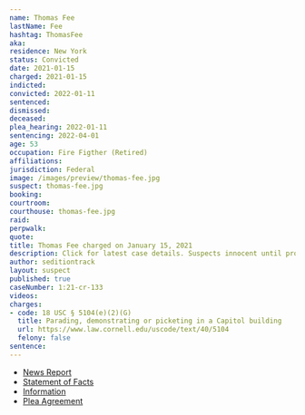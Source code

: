 ```yaml
---
name: Thomas Fee
lastName: Fee
hashtag: ThomasFee
aka:
residence: New York
status: Convicted
date: 2021-01-15
charged: 2021-01-15
indicted:
convicted: 2022-01-11
sentenced: 
dismissed: 
deceased:
plea_hearing: 2022-01-11
sentencing: 2022-04-01
age: 53
occupation: Fire Figther (Retired)
affiliations:
jurisdiction: Federal
image: /images/preview/thomas-fee.jpg
suspect: thomas-fee.jpg
booking:
courtroom:
courthouse: thomas-fee.jpg
raid:
perpwalk:
quote:
title: Thomas Fee charged on January 15, 2021
description: Click for latest case details. Suspects innocent until proven guilty.
author: seditiontrack
layout: suspect
published: true
caseNumber: 1:21-cr-133
videos:
charges:
- code: 18 USC § 5104(e)(2)(G)
  title: Parading, demonstrating or picketing in a Capitol building
  url: https://www.law.cornell.edu/uscode/text/40/5104
  felony: false
sentence:
---
```

- [News Report](https://nypost.com/2021/01/23/retired-fdny-member-arrested-for-role-in-capitol-riot/)
- [Statement of Facts](https://www.justice.gov/usao-dc/case-multi-defendant/file/1469161/download)
- [Information](https://extremism.gwu.edu/sites/g/files/zaxdzs2191/f/Thomas%20Fee%20Information.pdf)
- [Plea Agreement](https://www.justice.gov/usao-dc/case-multi-defendant/file/1469156/download)
